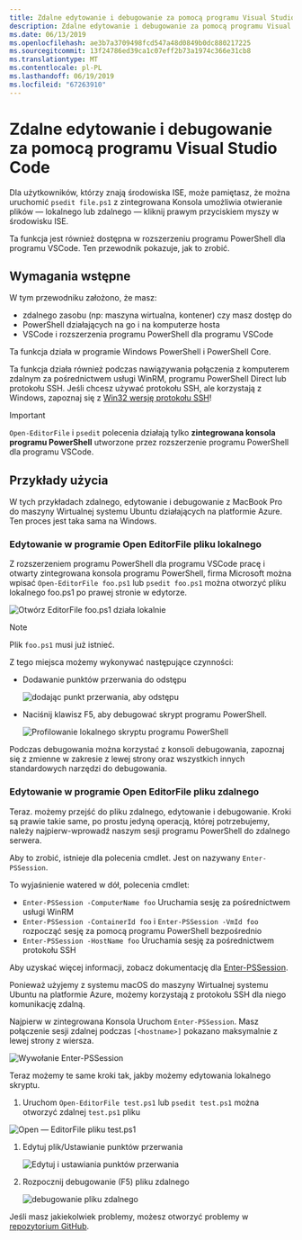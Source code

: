 ```yaml
---
title: Zdalne edytowanie i debugowanie za pomocą programu Visual Studio Code
description: Zdalne edytowanie i debugowanie za pomocą programu Visual Studio Code
ms.date: 06/13/2019
ms.openlocfilehash: ae3b7a3709498fcd547a48d0849b0dc880217225
ms.sourcegitcommit: 13f24786ed39ca1c07eff2b73a1974c366e31cb8
ms.translationtype: MT
ms.contentlocale: pl-PL
ms.lasthandoff: 06/19/2019
ms.locfileid: "67263910"
---
```

# <a name="using-visual-studio-code-for-remote-editing-and-debugging"></a>Zdalne edytowanie i debugowanie za pomocą programu Visual Studio Code

Dla użytkowników, którzy znają środowiska ISE, może pamiętasz, że można uruchomić `psedit file.ps1` z zintegrowana Konsola umożliwia otwieranie plików — lokalnego lub zdalnego — kliknij prawym przyciskiem myszy w środowisku ISE.

Ta funkcja jest również dostępna w rozszerzeniu programu PowerShell dla programu VSCode. Ten przewodnik pokazuje, jak to zrobić.

## <a name="prerequisites"></a>Wymagania wstępne

W tym przewodniku założono, że masz:

- zdalnego zasobu (np: maszyna wirtualna, kontener) czy masz dostęp do
- PowerShell działających na go i na komputerze hosta
- VSCode i rozszerzenia programu PowerShell dla programu VSCode

Ta funkcja działa w programie Windows PowerShell i PowerShell Core.

Ta funkcja działa również podczas nawiązywania połączenia z komputerem zdalnym za pośrednictwem usługi WinRM, programu PowerShell Direct lub protokołu SSH. Jeśli chcesz używać protokołu SSH, ale korzystają z Windows, zapoznaj się z [Win32 wersję protokołu SSH](https://github.com/PowerShell/Win32-OpenSSH)!

> [!IMPORTANT]
> `Open-EditorFile` i `psedit` polecenia działają tylko **zintegrowana konsola programu PowerShell** utworzone przez rozszerzenie programu PowerShell dla programu VSCode.

## <a name="usage-examples"></a>Przykłady użycia

W tych przykładach zdalnego, edytowanie i debugowanie z MacBook Pro do maszyny Wirtualnej systemu Ubuntu działających na platformie Azure. Ten proces jest taka sama na Windows.

### <a name="local-file-editing-with-open-editorfile"></a>Edytowanie w programie Open EditorFile pliku lokalnego

Z rozszerzeniem programu PowerShell dla programu VSCode pracę i otwarty zintegrowana konsola programu PowerShell, firma Microsoft można wpisać `Open-EditorFile foo.ps1` lub `psedit foo.ps1` można otworzyć pliku lokalnego foo.ps1 po prawej stronie w edytorze.

![Otwórz EditorFile foo.ps1 działa lokalnie](images/Using-VSCode-for-Remote-Editing-and-Debugging/1-open-local-file.png)

>[!NOTE]
> Plik `foo.ps1` musi już istnieć.

Z tego miejsca możemy wykonywać następujące czynności:

- Dodawanie punktów przerwania do odstępu

  ![dodając punkt przerwania, aby odstępu](images/Using-VSCode-for-Remote-Editing-and-Debugging/2-adding-breakpoint-gutter.png)

- Naciśnij klawisz F5, aby debugować skrypt programu PowerShell.

  ![Profilowanie lokalnego skryptu programu PowerShell](images/Using-VSCode-for-Remote-Editing-and-Debugging/3-local-debug.png)

Podczas debugowania można korzystać z konsoli debugowania, zapoznaj się z zmienne w zakresie z lewej strony oraz wszystkich innych standardowych narzędzi do debugowania.

### <a name="remote-file-editing-with-open-editorfile"></a>Edytowanie w programie Open EditorFile pliku zdalnego

Teraz. możemy przejść do pliku zdalnego, edytowanie i debugowanie. Kroki są prawie takie same, po prostu jedyną operacją, której potrzebujemy, należy najpierw-wprowadź naszym sesji programu PowerShell do zdalnego serwera.

Aby to zrobić, istnieje dla polecenia cmdlet. Jest on nazywany `Enter-PSSession`.

To wyjaśnienie watered w dół, polecenia cmdlet:

- `Enter-PSSession -ComputerName foo` Uruchamia sesję za pośrednictwem usługi WinRM
- `Enter-PSSession -ContainerId foo` i `Enter-PSSession -VmId foo` rozpocząć sesję za pomocą programu PowerShell bezpośrednio
- `Enter-PSSession -HostName foo` Uruchamia sesję za pośrednictwem protokołu SSH

Aby uzyskać więcej informacji, zobacz dokumentację dla [Enter-PSSession](/powershell/module/microsoft.powershell.core/enter-pssession).

Ponieważ użyjemy z systemu macOS do maszyny Wirtualnej systemu Ubuntu na platformie Azure, możemy korzystają z protokołu SSH dla niego komunikację zdalną.

Najpierw w zintegrowana Konsola Uruchom `Enter-PSSession`. Masz połączenie sesji zdalnej podczas `[<hostname>]` pokazano maksymalnie z lewej strony z wiersza.

![Wywołanie Enter-PSSession](images/Using-VSCode-for-Remote-Editing-and-Debugging/4-enter-pssession.png)

Teraz możemy te same kroki tak, jakby możemy edytowania lokalnego skryptu.

1. Uruchom `Open-EditorFile test.ps1` lub `psedit test.ps1` można otworzyć zdalnej `test.ps1` pliku

  ![Open — EditorFile pliku test.ps1](images/Using-VSCode-for-Remote-Editing-and-Debugging/5-open-remote-file.png)

1. Edytuj plik/Ustawianie punktów przerwania

   ![Edytuj i ustawiania punktów przerwania](images/Using-VSCode-for-Remote-Editing-and-Debugging/6-set-breakpoints.png)

1. Rozpocznij debugowanie (F5) pliku zdalnego

   ![debugowanie pliku zdalnego](images/Using-VSCode-for-Remote-Editing-and-Debugging/7-start-debugging.png)

Jeśli masz jakiekolwiek problemy, możesz otworzyć problemy w [repozytorium GitHub](https://github.com/powershell/vscode-powershell).
